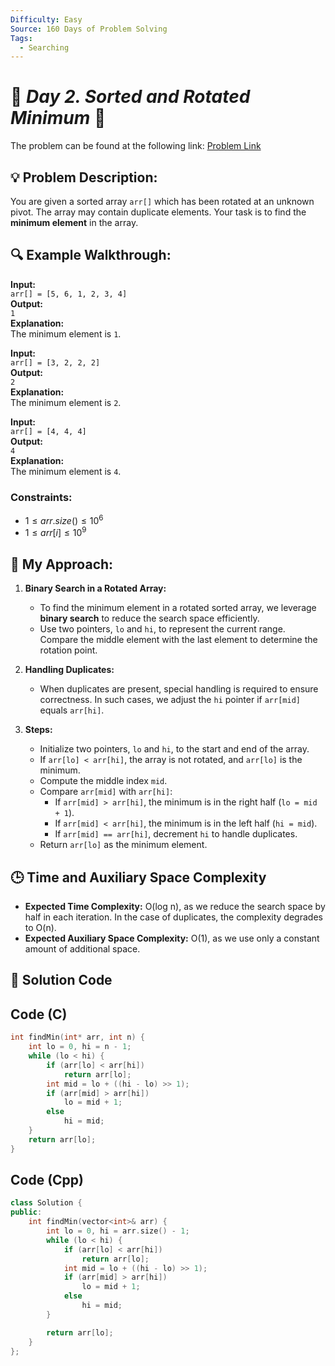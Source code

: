 ```yaml
---
Difficulty: Easy  
Source: 160 Days of Problem Solving  
Tags:
  - Searching
---
```


# 🚀 _Day 2. Sorted and Rotated Minimum_ 🧠


The problem can be found at the following link: [Problem Link](https://www.geeksforgeeks.org/batch/gfg-160-problems/track/searching-gfg-160/problem/minimum-element-in-a-sorted-and-rotated-array3611)


## 💡 **Problem Description:**

You are given a sorted array `arr[]` which has been rotated at an unknown pivot. The array may contain duplicate elements. Your task is to find the **minimum element** in the array.

## 🔍 **Example Walkthrough:**

**Input:**  
`arr[] = [5, 6, 1, 2, 3, 4]`  
**Output:**  
`1`  
**Explanation:**  
The minimum element is `1`.

**Input:**  
`arr[] = [3, 2, 2, 2]`  
**Output:**  
`2`  
**Explanation:**  
The minimum element is `2`.

**Input:**  
`arr[] = [4, 4, 4]`  
**Output:**  
`4`  
**Explanation:**  
The minimum element is `4`.

### Constraints:
- $`1 ≤ arr.size() ≤ 10^6`$
- $`1 ≤ arr[i] ≤ 10^9`$


## 🎯 **My Approach:**

1. **Binary Search in a Rotated Array:**  
   - To find the minimum element in a rotated sorted array, we leverage **binary search** to reduce the search space efficiently.
   - Use two pointers, `lo` and `hi`, to represent the current range. Compare the middle element with the last element to determine the rotation point.

2. **Handling Duplicates:**  
   - When duplicates are present, special handling is required to ensure correctness. In such cases, we adjust the `hi` pointer if `arr[mid]` equals `arr[hi]`.

3. **Steps:**  
   - Initialize two pointers, `lo` and `hi`, to the start and end of the array.  
   - If `arr[lo] < arr[hi]`, the array is not rotated, and `arr[lo]` is the minimum.  
   - Compute the middle index `mid`.  
   - Compare `arr[mid]` with `arr[hi]`:  
     - If `arr[mid] > arr[hi]`, the minimum is in the right half (`lo = mid + 1`).  
     - If `arr[mid] < arr[hi]`, the minimum is in the left half (`hi = mid`).  
     - If `arr[mid] == arr[hi]`, decrement `hi` to handle duplicates.  
   - Return `arr[lo]` as the minimum element.


## 🕒 **Time and Auxiliary Space Complexity** 

- **Expected Time Complexity:** O(log n), as we reduce the search space by half in each iteration. In the case of duplicates, the complexity degrades to O(n).  
- **Expected Auxiliary Space Complexity:** O(1), as we use only a constant amount of additional space.

## 📝 **Solution Code**


## Code (C)

```c
int findMin(int* arr, int n) {
    int lo = 0, hi = n - 1;
    while (lo < hi) {
        if (arr[lo] < arr[hi])
            return arr[lo];
        int mid = lo + ((hi - lo) >> 1);
        if (arr[mid] > arr[hi])
            lo = mid + 1;
        else
            hi = mid;
    }
    return arr[lo];
}
```


## Code (Cpp)

```cpp
class Solution {
public:
    int findMin(vector<int>& arr) {
        int lo = 0, hi = arr.size() - 1;
        while (lo < hi) {
            if (arr[lo] < arr[hi])
                return arr[lo];
            int mid = lo + ((hi - lo) >> 1); 
            if (arr[mid] > arr[hi])
                lo = mid + 1;
            else
                hi = mid;
        }

        return arr[lo];
    }
};
```
